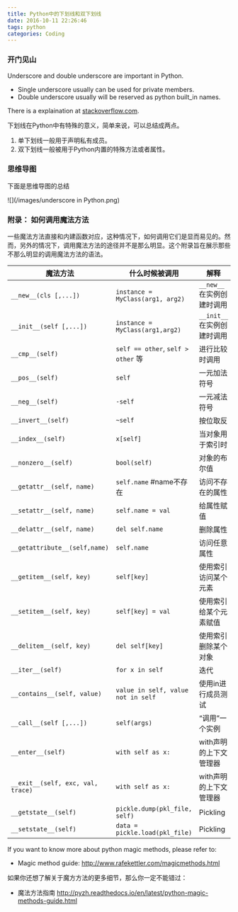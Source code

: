 ```yaml
---
title: Python中的下划线和双下划线
date: 2016-10-11 22:26:46
tags: python
categories: Coding
---
```

### 开门见山

Underscore and double underscore are important in Python.

-	Single underscore usually can be used for private members.
-	Double underscore usually will be reserved as python built_in names.

There is a explaination at [stackoverflow.com](http://stackoverflow.com/questions/1301346/the-meaning-of-a-single-and-a-double-underscore-before-an-object-name-in-python).

下划线在Python中有特殊的意义，简单来说，可以总结成两点。

1. 单下划线一般用于声明私有成员。
2. 双下划线一般被用于Python内置的特殊方法或者属性。

### 思维导图

下面是思维导图的总结

![](/images/underscore in Python.png)

### 附录： 如何调用魔法方法

一些魔法方法直接和内建函数对应，这种情况下，如何调用它们是显而易见的。然而，另外的情况下，调用魔法方法的途径并不是那么明显。这个附录旨在展示那些不那么明显的调用魔法方法的语法。

| 魔法方法                        | 什么时候被调用                   | 解释                     |
|---------------------------------|----------------------------------|--------------------------|
| `__new__(cls [,...])`             | `instance = MyClass(arg1, arg2)`   | `__new__`在实例创建时调用  |
| `__init__(self [,...])`           | `instance = MyClass(arg1,arg2)`    | `__init__`在实例创建时调用 |
| `__cmp__(self)`                   | `self == other`, `self > other` 等   | 进行比较时调用           |
| `__pos__(self)`                   | `self`                             | 一元加法符号             |
| `__neg__(self)`                   | `-self`                           | 一元减法符号             |
| `__invert__(self)`                | `~self`                            | 按位取反                 |
| `__index__(self)`                 | `x[self]`                          | 当对象用于索引时         |
| `__nonzero__(self)`               | `bool(self)`                       | 对象的布尔值             |
| `__getattr__(self, name)`         | `self.name` #name不存在            | 访问不存在的属性         |
| `__setattr__(self, name)`         | `self.name = val`                  | 给属性赋值               |
| `__delattr__(self, name)`          | `del self.name  `                  | 删除属性                 |
| `__getattribute__(self,name)`     | `self.name`                        | 访问任意属性             |
| `__getitem__(self, key)`          | `self[key]`                        | 使用索引访问某个元素     |
| `__setitem__(self, key)`          | `self[key] = val`                  | 使用索引给某个元素赋值   |
| `__delitem__(self, key)`          | `del self[key]`                    | 使用索引删除某个对象     |
| `__iter__(self)`                  | `for x in self`                    | 迭代                     |
| `__contains__(self, value)`       | `value in self, value not in self` | 使用in进行成员测试       |
| `__call__(self [,...])`           | `self(args)`                       | “调用”一个实例           |
| `__enter__(self)`                 | `with self as x:`                  | with声明的上下文管理器   |
| `__exit__(self, exc, val, trace)` | `with self as x:`                  | with声明的上下文管理器   |
| `__getstate__(self)`              | `pickle.dump(pkl_file, self)`      | Pickling                 |
| `__setstate__(self)`              | `data = pickle.load(pkl_file)`     | Pickling                 |

If you want to know more about python magic methods, please refer to:

-	Magic method guide: http://www.rafekettler.com/magicmethods.html

如果你还想了解关于魔方方法的更多细节，那么你一定不能错过：

-	魔法方法指南 http://pyzh.readthedocs.io/en/latest/python-magic-methods-guide.html

